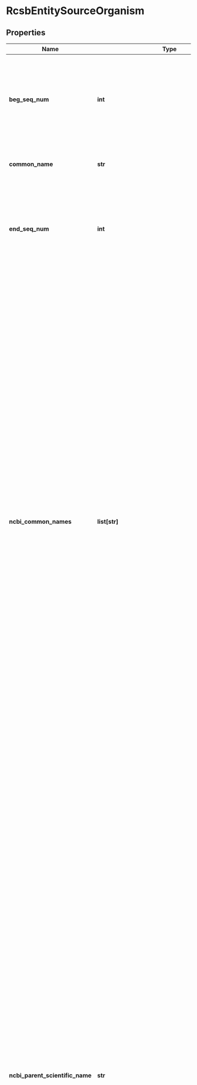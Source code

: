 # RcsbEntitySourceOrganism

## Properties
Name | Type | Description | Notes
------------ | ------------- | ------------- | -------------
**beg_seq_num** | **int** | The beginning polymer sequence position for the polymer section corresponding  to this source.   A reference to the sequence position in the entity_poly category. | [optional] 
**common_name** | **str** | The common name for the source organism assigned by the PDB depositor. | [optional] 
**end_seq_num** | **int** | The ending polymer sequence position for the polymer section corresponding  to this source.   A reference to the sequence position in the entity_poly category. | [optional] 
**ncbi_common_names** | **list[str]** | Common names associated with this taxonomy code aggregated by the NCBI Taxonomy Database.    These name correspond to the taxonomy identifier assigned by the PDB depositor.  References:  Sayers EW, Barrett T, Benson DA, Bryant SH, Canese K, Chetvernin V, Church DM, DiCuccio M, Edgar R, Federhen S, Feolo M, Geer LY, Helmberg W, Kapustin Y, Landsman D, Lipman DJ, Madden TL, Maglott DR, Miller V, Mizrachi I, Ostell J, Pruitt KD, Schuler GD, Sequeira E, Sherry ST, Shumway M, Sirotkin K, Souvorov A, Starchenko G, Tatusova TA, Wagner L, Yaschenko E, Ye J (2009). Database resources of the National Center for Biotechnology Information. Nucleic Acids Res. 2009 Jan;37(Database issue):D5-15. Epub 2008 Oct 21.  Benson DA, Karsch-Mizrachi I, Lipman DJ, Ostell J, Sayers EW (2009). GenBank. Nucleic Acids Res. 2009 Jan;37(Database issue):D26-31. Epub 2008 Oct 21. | [optional] 
**ncbi_parent_scientific_name** | **str** | A parent scientific name in the NCBI taxonomy hierarchy of the source organism assigned by the PDB depositor.   For cellular organism this corresponds to a superkingdom (e.g., Archaea, Bacteria, Eukaryota).  For viruses this   corresponds to a clade (e.g.  Adnaviria, Bicaudaviridae, Clavaviridae). For other and unclassified entries this   corresponds to the first level of any taxonomic rank below the root level.  References:  Sayers EW, Barrett T, Benson DA, Bryant SH, Canese K, Chetvernin V, Church DM, DiCuccio M, Edgar R, Federhen S, Feolo M, Geer LY, Helmberg W, Kapustin Y, Landsman D, Lipman DJ, Madden TL, Maglott DR, Miller V, Mizrachi I, Ostell J, Pruitt KD, Schuler GD, Sequeira E, Sherry ST, Shumway M, Sirotkin K, Souvorov A, Starchenko G, Tatusova TA, Wagner L, Yaschenko E, Ye J (2009). Database resources of the National Center for Biotechnology Information. Nucleic Acids Res. 2009 Jan;37(Database issue):D5-15. Epub 2008 Oct 21.  Benson DA, Karsch-Mizrachi I, Lipman DJ, Ostell J, Sayers EW (2009). GenBank. Nucleic Acids Res. 2009 Jan;37(Database issue):D26-31. Epub 2008 Oct 21. | [optional] 
**ncbi_scientific_name** | **str** | The scientific name associated with this taxonomy code aggregated by the NCBI Taxonomy Database.    This name corresponds to the taxonomy identifier assigned by the PDB depositor.   References:  Sayers EW, Barrett T, Benson DA, Bryant SH, Canese K, Chetvernin V, Church DM, DiCuccio M, Edgar R, Federhen S, Feolo M, Geer LY, Helmberg W, Kapustin Y, Landsman D, Lipman DJ, Madden TL, Maglott DR, Miller V, Mizrachi I, Ostell J, Pruitt KD, Schuler GD, Sequeira E, Sherry ST, Shumway M, Sirotkin K, Souvorov A, Starchenko G, Tatusova TA, Wagner L, Yaschenko E, Ye J (2009). Database resources of the National Center for Biotechnology Information. Nucleic Acids Res. 2009 Jan;37(Database issue):D5-15. Epub 2008 Oct 21.  Benson DA, Karsch-Mizrachi I, Lipman DJ, Ostell J, Sayers EW (2009). GenBank. Nucleic Acids Res. 2009 Jan;37(Database issue):D26-31. Epub 2008 Oct 21. | [optional] 
**ncbi_taxonomy_id** | **int** | NCBI Taxonomy identifier for the gene source organism assigned by the PDB depositor.   Reference:   Wheeler DL, Chappey C, Lash AE, Leipe DD, Madden TL, Schuler GD,  Tatusova TA, Rapp BA (2000). Database resources of the National  Center for Biotechnology Information. Nucleic Acids Res 2000 Jan  1;28(1):10-4   Benson DA, Karsch-Mizrachi I, Lipman DJ, Ostell J, Rapp BA,  Wheeler DL (2000). GenBank. Nucleic Acids Res 2000 Jan 1;28(1):15-18. | [optional] 
**pdbx_src_id** | **str** | An identifier for the entity segment. | 
**provenance_source** | **str** | Reference to the provenance of the source organism details for the entity.   Primary data indicates information obtained from the same source as the structural model.  UniProt and NCBI are provided as alternate sources of provenance for organism details. | [optional] 
**scientific_name** | **str** | The scientific name of the source organism assigned by the PDB depositor. | [optional] 
**source_type** | **str** | The source type for the entity | [optional] 
**taxonomy_lineage** | [**list[RcsbEntitySourceOrganismTaxonomyLineage]**](RcsbEntitySourceOrganismTaxonomyLineage.md) |  | [optional] 
**rcsb_gene_name** | [**list[RcsbEntitySourceOrganismRcsbGeneName]**](RcsbEntitySourceOrganismRcsbGeneName.md) |  | [optional] 

[[Back to Model list]](../README.md#documentation-for-models) [[Back to API list]](../README.md#documentation-for-api-endpoints) [[Back to README]](../README.md)

